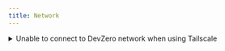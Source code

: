 ```yaml
---
title: Network
---
```

<details>

<summary>Unable to connect to DevZero network when using Tailscale</summary>

If your machine is already connected to another Tailscale network, you might be unable to connect to the DevZero network.\
\
The immediate fix for this is to turn off Tailscale and use SSH to connect to your workspace instead (using the hostname).\
\
If you need both networks to co-exist, you can reach out to [support@devzero.io](mailto:support@devzero.io)

</details>
